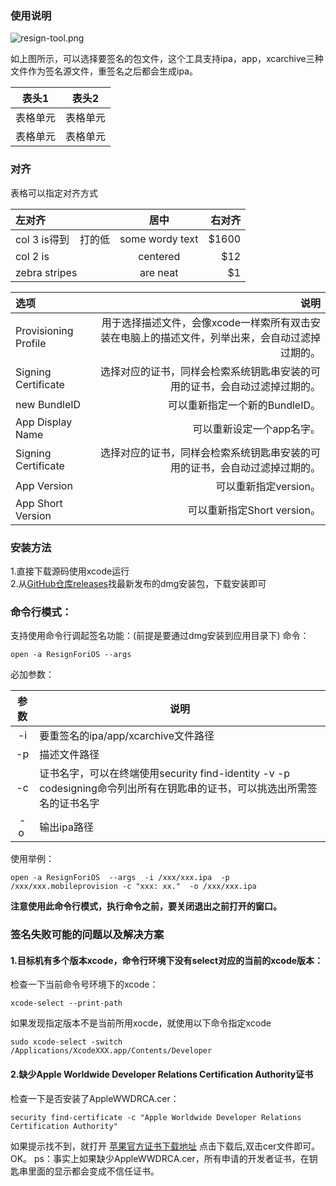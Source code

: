 ### 使用说明
![resign-tool.png](http://upload-images.jianshu.io/upload_images/7079027-fefbb797a49ce89d.png?imageMogr2/auto-orient/strip%7CimageView2/2/w/1240)

如上图所示，可以选择要签名的包文件，这个工具支持ipa，app，xcarchive三种文件作为签名源文件，重签名之后都会生成ipa。  



| 表头1  | 表头2|
| ---------- | -----------|
| 表格单元   | 表格单元   |
| 表格单元   | 表格单元   |

### 对齐
表格可以指定对齐方式

| 左对齐 | 居中  | 右对齐 |
| :------------ |:---------------:| -----:|
| col 3 is得到    打的低  | some wordy text | $1600 |
| col 2 is      | centered        |   $12 |
| zebra stripes | are neat        |    $1 |


| 选项 | 说明 | 
| :--------------- | -----:| 
| Provisioning Profile | 用于选择描述文件，会像xcode一样索所有双击安装在电脑上的描述文件，列举出来，会自动过滤掉过期的。| 
| Signing Certificate  | 选择对应的证书，同样会检索系统钥匙串安装的可用的证书，会自动过滤掉过期的。| 
| new BundleID         | 可以重新指定一个新的BundleID。 | 
| App Display Name     | 可以重新设定一个app名字。 | 
| Signing Certificate  | 选择对应的证书，同样会检索系统钥匙串安装的可用的证书，会自动过滤掉过期的。| 
| App Version          | 可以重新指定version。 | 
| App Short Version    | 可以重新指定Short version。 | 

### 安装方法
1.直接下载源码使用xcode运行  
2.从[GitHub仓库releases](https://github.com/HanProjectCoder/ResignForiOS/releases)找最新发布的dmg安装包，下载安装即可

### 命令行模式：
支持使用命令行调起签名功能：(前提是要通过dmg安装到应用目录下)
命令：  
```
open -a ResignForiOS --args 
```
必加参数：  

| 参数 | 说明 | 
| :---------------: | ------ |
| -i  | 要重签名的ipa/app/xcarchive文件路径  | 
|-p |  描述文件路径  | 
|-c |  证书名字，可以在终端使用security find-identity -v -p codesigning命令列出所有在钥匙串的证书，可以挑选出所需签名的证书名字    | 
|-o |  输出ipa路径  | 


使用举例：
```
open -a ResignForiOS  --args  -i /xxx/xxx.ipa  -p /xxx/xxx.mobileprovision -c "xxx: xx."  -o /xxx/xxx.ipa 
```
**注意使用此命令行模式，执行命令之前，要关闭退出之前打开的窗口。**


### 签名失败可能的问题以及解决方案
#### 1.目标机有多个版本xcode，命令行环境下没有select对应的当前的xcode版本：
检查一下当前命令号环境下的xcode：
```
xcode-select --print-path
```
如果发现指定版本不是当前所用xocde，就使用以下命令指定xcode
```
sudo xcode-select -switch /Applications/XcodeXXX.app/Contents/Developer 
```
#### 2.缺少Apple Worldwide Developer Relations Certification Authority证书
检查一下是否安装了AppleWWDRCA.cer：
```
security find-certificate -c "Apple Worldwide Developer Relations Certification Authority"
```
如果提示找不到，就打开 [苹果官方证书下载地址](http://developer.apple.com/certificationauthority/AppleWWDRCA.cer) 点击下载后,双击cer文件即可。OK。
ps：事实上如果缺少AppleWWDRCA.cer，所有申请的开发者证书，在钥匙串里面的显示都会变成不信任证书。
